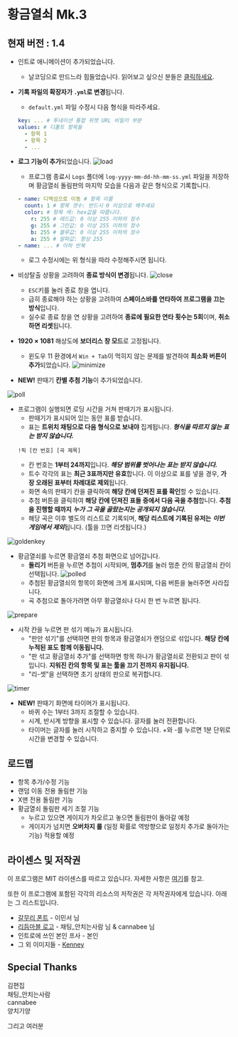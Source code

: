 # 황금열쇠 Mk.3

## 현재 버전 : 1.4

- 인트로 애니메이션이 추가되었습니다.
  - 날코딩으로 만드느라 힘들었습니다. 읽어보고 싶으신 분들은 [클릭하세요](https://github.com/smh0505/GoldenKeyMK3/blob/master/Script/Intro.cs).

- **기록 파일의 확장자가 `.yml`로 변경**됩니다.
  - `default.yml` 파일 수정시 다음 형식을 따라주세요.
  ```yaml
  key: ... # 투네이션 통합 위젯 URL 비밀키 부분
  values: # 디폴트 항목들
    - 항목 1
    - 항목 2
    - ...
  ```

- **로그 기능이 추가**되었습니다.
![load](Images/load.png)
  - 프로그램 종료시 `Logs` 폴더에 `log-yyyy-mm-dd-hh-mm-ss.yml` 파일을 저장하며 황금열쇠 돌림판의 마지막 모습을 다음과 같은 형식으로 기록합니다.
  ```yaml
  - name: 디맥섬으로 이동 # 항목 이름
    count: 1 # 항목 갯수: 반드시 0 이상으로 해주세요
    color: # 항목 색: hex값을 따릅니다.
      r: 255 # 레드값: 0 이상 255 이하의 정수
      g: 255 # 그린값: 0 이상 255 이하의 정수
      b: 255 # 블루값: 0 이상 255 이하의 정수
      a: 255 # 알파값: 항상 255
  - name: ... # 이하 반복
  ```
  - 로그 수정시에는 위 형식을 따라 수정해주시면 됩니다.

- 비상탈출 상황을 고려하여 **종료 방식이 변경**됩니다.
![close](Images/close.png)
  - `ESC`키를 눌러 종료 창을 엽니다.
  - 급히 종료해야 하는 상황을 고려하여 **스페이스바를 연타하여 프로그램을 끄는 방식**입니다.
  - 실수로 종료 창을 연 상황을 고려하여 **종료에 필요한 연타 횟수는 5회**이며, **취소하면 리셋**됩니다.

- **1920 $\times$ 1081** 해상도에 **보더리스 창 모드**로 고정됩니다.
  - 윈도우 11 환경에서 `Win + Tab`이 먹히지 않는 문제를 발견하여 **최소화 버튼이 추가**되었습니다.
  ![minimize](Images/minimize.png)

- **NEW!** 판때기 **칸별 추첨 기능**이 추가되었습니다.

![poll](Images/poll.png)
  - 프로그램이 실행되면 로딩 시간을 거쳐 판때기가 표시됩니다.
    - 판때기가 표시되어 있는 동안 표를 받습니다.
    - 표는 **트위치 채팅으로 다음 형식으로 보내야** 집계됩니다. ***형식을 따르지 않는 표는 받지 않습니다.***
    ```
    !픽 [칸 번호] [곡 제목]
    ```
    - 칸 번호는 **1부터 24까지**입니다. ***해당 범위를 벗어나는 표는 받지 않습니다.***
    - 트수 각각의 표는 **최근 3표까지만 유효**합니다. 이 이상으로 표를 넣을 경우, **가장 오래된 표부터 차례대로 제외**됩니다.
    - 화면 속의 판때기 칸을 클릭하여 **해당 칸에 던져진 표를 확인**할 수 있습니다.
    - 추첨 버튼을 클릭하여 **해당 칸에 던져진 표들 중에서 다음 곡을 추첨**합니다. **추첨을 진행할 때까지** ***누가 그 곡을 골랐는지는 공개되지 않습니다.***
    - 해당 곡은 이후 별도의 리스트로 기록되며, **해당 리스트에 기록된 유저는** ***이번 게임에서 제외***됩니다. (툴을 끄면 리셋됩니다.)

![goldenkey](Images/golden.png)
  - 황금열쇠를 누르면 황금열쇠 추첨 화면으로 넘어갑니다.
    - **돌리기** 버튼을 누르면 추첨이 시작되며, **멈추기**를 눌러 멈춘 칸의 황금열쇠 칸이 선택됩니다.
![polled](Images/goldenpolled.png)
    - 추첨된 황금열쇠의 항목이 화면에 크게 표시되며, 다음 버튼을 눌러주면 사라집니다.
    - 곡 추첨으로 돌아가려면 아무 황금열쇠나 다시 한 번 누르면 됩니다.

![prepare](Images/prepare.png)
  - 시작 칸을 누르면 판 섞기 메뉴가 표시됩니다.
    - "판만 섞기"를 선택하면 판의 항목과 황금열쇠가 랜덤으로 섞입니다. **해당 칸에 누적된 표도 함께 이동됩니다.**
    - "판 섞고 황금열쇠 추가"를 선택하면 항목 하나가 황금열쇠로 전환되고 판이 섞입니다. **지워진 칸의 항목 및 표는 툴을 끄기 전까지 유지됩니다.**
    - "리-셋"을 선택하면 초기 상태의 판으로 복귀합니다.

![timer](Images/timer.png)
- **NEW!** 판때기 화면에 타이머가 표시됩니다.
  - 바퀴 수는 1부터 3까지 조절할 수 있습니다.
  - 시계, 반시계 방향을 표시할 수 있습니다. 글자를 눌러 전환합니다.
  - 타이머는 글자를 눌러 시작하고 중지할 수 있습니다. +와 -를 누르면 1분 단위로 시간을 변경할 수 있습니다.

## 로드맵

- 항목 추가/수정 기능
- 랜덤 이동 전용 돌림판 기능
- X맨 전용 돌림판 기능
- 황금열쇠 돌림판 세기 조절 기능
  - 누르고 있으면 게이지가 차오르고 놓으면 돌림판이 돌아갈 예정
  - 게이지가 넘치면 **오버차지 룰** (일정 확률로 역방향으로 일정치 추가로 돌아가는 기능) 적용할 예정

## 라이센스 및 저작권

이 프로그램은 MIT 라이센스를 따르고 있습니다. 자세한 사항은 [여기](https://github.com/smh0505/GoldenKeyMK3/blob/master/license)를 참고.

또한 이 프로그램에 포함된 각각의 리소스의 저작권은 각 저작권자에게 있습니다. 아래는 그 리스트입니다.

- [갈무리 폰트](https://galmuri.quiple.dev/) - 이민서 님
- [리듬마블 로고](https://tgd.kr/s/arpa__/67034537) - 채팅_안치는사람 님 & cannabee 님
- 인트로에 쓰인 본인 프사 - 본인
- 그 외 이미지들 - [Kenney](https://kenney.itch.io/kenney-game-assets)

## Special Thanks

김편집\
채팅_안치는사람\
cannabee\
양치기양

그리고 여러분